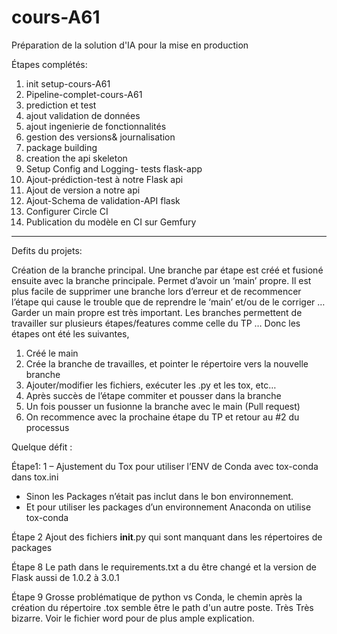# cours-A61
Préparation de la solution d'IA pour la mise en production

Étapes complétés:

1. init setup-cours-A61
2. Pipeline-complet-cours-A61
3. prediction et test
4. ajout validation de données
5. ajout ingenierie de fonctionnalités
6. gestion des versions& journalisation
7. package building
8. creation the api skeleton
9. Setup Config and Logging- tests flask-app
10. Ajout-prédiction-test à notre Flask api
11. Ajout de version a notre api
12. Ajout-Schema de validation-API flask
13. Configurer Circle CI
14. Publication du modèle en CI sur Gemfury
____________________________________________________________________________________
Defits du projets:

Création de la branche principal.
Une branche par étape est créé et fusioné ensuite avec la branche principale.
Permet d’avoir un ‘main’ propre. Il est plus facile de supprimer une branche lors d’erreur et de recommencer l’étape qui cause le trouble que de reprendre le ‘main’ et/ou de le corriger …
Garder un main propre est très important. Les branches permettent de travailler sur plusieurs étapes/features comme celle du TP …
Donc les étapes ont été les suivantes, 
1)	Créé le main 
2)	Crée la branche de travailles, et pointer le répertoire vers la nouvelle branche
3)	Ajouter/modifier les fichiers, exécuter les .py et les tox, etc… 
4)	Après succès de l’étape commiter et pousser dans la branche
5)	Un fois pousser un fusionne la branche avec le main (Pull request)
6)	On recommence avec la prochaine étape du TP et retour au #2 du processus

Quelque défit :

Étape1:
1 – Ajustement du Tox pour utiliser l’ENV de Conda avec tox-conda dans tox.ini
-	Sinon les Packages n’était pas inclut dans le bon environnement.
-	Et pour utiliser les packages d’un environnement Anaconda on utilise tox-conda

Étape 2
Ajout des fichiers __init__.py qui sont manquant dans les répertoires de packages

Étape 8
Le path dans le requirements.txt a du être changé et la version de Flask aussi de  1.0.2 à 3.0.1

Étape 9
Grosse problématique de python vs Conda, le chemin après la création du répertoire .tox  semble être le path d'un autre poste. Très Très bizarre. Voir le fichier word pour de plus ample explication.

